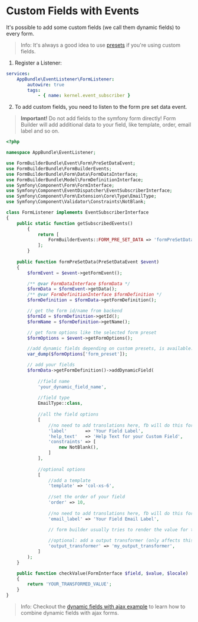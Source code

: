 # Custom Fields with Events

It's possible to add some custom fields (we call them dynamic fields) to every form.

> Info: It's always a good idea to use [presets](60_Presets.md) if you're using custom fields.

1. Register a Listener:
```yaml
services:
    AppBundle\EventListener\FormListener:
        autowire: true
        tags:
            - { name: kernel.event_subscriber }
```

2. To add custom fields, you need to listen to the form pre set data event.

> **Important!** Do not add fields to the symfony form directly! 
> Form Builder will add additional data to your field, like template, order, email label and so on.

```php
<?php

namespace AppBundle\EventListener;

use FormBuilderBundle\Event\Form\PreSetDataEvent;
use FormBuilderBundle\FormBuilderEvents;
use FormBuilderBundle\Form\Data\FormDataInterface;
use FormBuilderBundle\Model\FormDefinitionInterface;
use Symfony\Component\Form\FormInterface;
use Symfony\Component\EventDispatcher\EventSubscriberInterface;
use Symfony\Component\Form\Extension\Core\Type\EmailType;
use Symfony\Component\Validator\Constraints\NotBlank;

class FormListener implements EventSubscriberInterface
{
    public static function getSubscribedEvents()
        {
            return [
                FormBuilderEvents::FORM_PRE_SET_DATA => 'formPreSetData'
            ];
        }
        
    public function formPreSetData(PreSetDataEvent $event)
    {
        $formEvent = $event->getFormEvent();

        /** @var FormDataInterface $formData */
        $formData = $formEvent->getData();
        /** @var FormDefinitionInterface $formDefinition */
        $formDefinition = $formData->getFormDefinition();

        // get the form id/name from backend
        $formId = $formDefinition->getId();
        $formName = $formDefinition->getName();

        // get form options like the selected form preset
        $formOptions = $event->getFormOptions();

        //add dynamic fields depending on custom presets, is available.
        var_dump($formOptions['form_preset']);

        // add your fields
        $formData->getFormDefinition()->addDynamicField(
            
            //field name
            'your_dynamic_field_name',
            
            //field type
            EmailType::class,
            
            //all the field options
            [
                //no need to add translations here, fb will do this for you.
                'label'       => 'Your Field Label',
                'help_text'   => 'Help Text for your Custom Field',
                'constraints' => [
                    new NotBlank(),
                ]
            ],
            
            //optional options
            [
                //add a template
                'template' => 'col-xs-6',
                
                //set the order of your field
                'order' => 10,
                
                //no need to add translations here, fb will do this for you.
                'email_label' => 'Your Field Email Label',

                // form builder usually tries to render the value for the email by itself.
                
                //optional: add a output transformer (only affects this element)
                'output_transformer' => 'my_output_transformer',
            ]
        );
    }

    public function checkValue(FormInterface $field, $value, $locale)
    {
        return 'YOUR_TRANSFORMED_VALUE';
    }
}
```
> Info: Checkout the [dynamic fields with ajax example](72_DynamicFieldsWithAjax.md) to learn how to combine dynamic fields with ajax forms.
